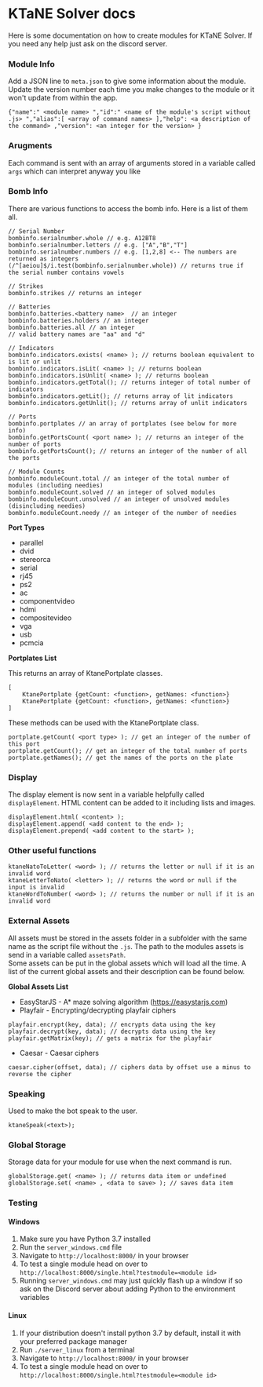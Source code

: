 # KTaNE Solver docs

Here is some documentation on how to create modules for KTaNE Solver. If you need any help just ask on the discord server.

### Module Info

Add a JSON line to `meta.json` to give some information about the module.<br>
Update the version number each time you make changes to the module or it won't update from within the app.

```
{"name":" <module name> ","id":" <name of the module's script without .js> ","alias":[ <array of command names> ],"help": <a description of the command> ,"version": <an integer for the version> }
```

### Arugments

Each command is sent with an array of arguments stored in a variable called `args` which can interpret anyway you like

### Bomb Info

There are various functions to access the bomb info. Here is a list of them all.

```
// Serial Number
bombinfo.serialnumber.whole // e.g. A12BT8
bombinfo.serialnumber.letters // e.g. ["A","B","T"]
bombinfo.serialnumber.numbers // e.g. [1,2,8] <-- The numbers are returned as integers
(/^[aeiou]$/i.test(bombinfo.serialnumber.whole)) // returns true if the serial number contains vowels

// Strikes
bombinfo.strikes // returns an integer

// Batteries
bombinfo.batteries.<battery name>  // an integer
bombinfo.batteries.holders // an integer
bombinfo.batteries.all // an integer
// valid battery names are "aa" and "d"

// Indicators
bombinfo.indicators.exists( <name> ); // returns boolean equivalent to is lit or unlit
bombinfo.indicators.isLit( <name> ); // returns boolean
bombinfo.indicators.isUnlit( <name> ); // returns boolean
bombinfo.indicators.getTotal(); // returns integer of total number of indicators
bombinfo.indicators.getLit(); // returns array of lit indicators
bombinfo.indicators.getUnlit(); // returns array of unlit indicators

// Ports
bombinfo.portplates // an array of portplates (see below for more info)
bombinfo.getPortsCount( <port name> ); // returns an integer of the number of ports
bombinfo.getPortsCount(); // returns an integer of the number of all the ports

// Module Counts
bombinfo.moduleCount.total // an integer of the total number of modules (including needies)
bombinfo.moduleCount.solved // an integer of solved modules
bombinfo.moduleCount.unsolved // an integer of unsolved modules (disincluding needies)
bombinfo.moduleCount.needy // an integer of the number of needies
```

**Port Types**
* parallel
* dvid
* stereorca
* serial
* rj45
* ps2
* ac
* componentvideo
* hdmi
* compositevideo
* vga
* usb
* pcmcia

**Portplates List**

This returns an array of KtanePortplate classes.

```
[
    KtanePortplate {getCount: <function>, getNames: <function>}
    KtanePortplate {getCount: <function>, getNames: <function>}
]
```

These methods can be used with the KtanePortplate class.

```
portplate.getCount( <port type> ); // get an integer of the number of this port
portplate.getCount(); // get an integer of the total number of ports
portplate.getNames(); // get the names of the ports on the plate
```

### Display

The display element is now sent in a variable helpfully called `displayElement`. HTML content can be added to it including lists and images.

```
displayElement.html( <content> );
displayElement.append( <add content to the end> );
displayElement.prepend( <add content to the start> );
```

### Other useful functions

```
ktaneNatoToLetter( <word> ); // returns the letter or null if it is an invalid word
ktaneLetterToNato( <letter> ); // returns the word or null if the input is invalid
ktaneWordToNumber( <word> ); // returns the number or null if it is an invalid word
```

### External Assets

All assets must be stored in the assets folder in a subfolder with the same name as the script file without the `.js`. The path to the modules assets is send in a variable called `assetsPath`.<br>
Some assets can be put in the global assets which will load all the time. A list of the current global assets and their description can be found below.

**Global Assets List**
* EasyStarJS - A* maze solving algorithm (https://easystarjs.com)
* Playfair - Encrypting/decrypting playfair ciphers
```
playfair.encrypt(key, data); // encrypts data using the key
playfair.decrypt(key, data); // decrypts data using the key
playfair.getMatrix(key); // gets a matrix for the playfair
```
* Caesar - Caesar ciphers
```
caesar.cipher(offset, data); // ciphers data by offset use a minus to reverse the cipher
```

### Speaking

Used to make the bot speak to the user.

```
ktaneSpeak(<text>);
```

### Global Storage

Storage data for your module for use when the next command is run.

```
globalStorage.get( <name> ); // returns data item or undefined
globalStorage.set( <name> , <data to save> ); // saves data item
```

### Testing

#### Windows

1. Make sure you have Python 3.7 installed
2. Run the `server_windows.cmd` file
3. Navigate to `http://localhost:8000/` in your browser
4. To test a single module head on over to `http://localhost:8000/single.html?testmodule=<module id>`
5. Running `server_windows.cmd` may just quickly flash up a window if so ask on the Discord server about adding Python to the environment variables

#### Linux

1. If your distribution doesn't install python 3.7 by default, install it with your preferred package manager
2. Run `./server_linux` from a terminal
3. Navigate to `http://localhost:8000/` in your browser
4. To test a single module head on over to `http://localhost:8000/single.html?testmodule=<module id>`
